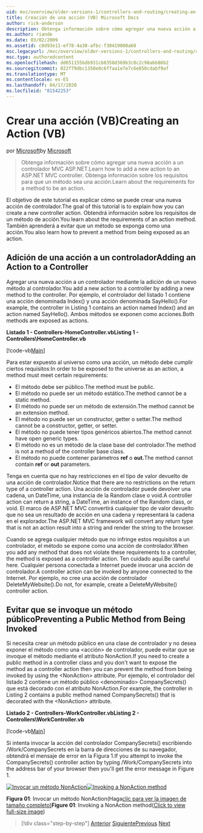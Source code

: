 ```yaml
---
uid: mvc/overview/older-versions-1/controllers-and-routing/creating-an-action-vb
title: Creación de una acción (VB) Microsoft Docs
author: rick-anderson
description: Obtenga información sobre cómo agregar una nueva acción a un controlador MVC ASP.NET. Obtenga información sobre los requisitos para que un método sea una acción.
ms.author: riande
ms.date: 03/02/2009
ms.assetid: c8d93e11-ef78-4a30-afbc-f30419000a60
msc.legacyurl: /mvc/overview/older-versions-1/controllers-and-routing/creating-an-action-vb
msc.type: authoredcontent
ms.openlocfilehash: dd651155bdb931cb8358d369b3c0c2c98abb86b2
ms.sourcegitcommit: 022f79dbc1350e0c6ffaa1e7e7c6e850cdabf9af
ms.translationtype: MT
ms.contentlocale: es-ES
ms.lasthandoff: 04/17/2020
ms.locfileid: "81542253"
---
```

# <a name="creating-an-action-vb"></a><span data-ttu-id="f9a7a-104">Crear una acción (VB)</span><span class="sxs-lookup"><span data-stu-id="f9a7a-104">Creating an Action (VB)</span></span>

<span data-ttu-id="f9a7a-105">por [Microsoft](https://github.com/microsoft)</span><span class="sxs-lookup"><span data-stu-id="f9a7a-105">by [Microsoft](https://github.com/microsoft)</span></span>

> <span data-ttu-id="f9a7a-106">Obtenga información sobre cómo agregar una nueva acción a un controlador MVC ASP.NET.</span><span class="sxs-lookup"><span data-stu-id="f9a7a-106">Learn how to add a new action to an ASP.NET MVC controller.</span></span> <span data-ttu-id="f9a7a-107">Obtenga información sobre los requisitos para que un método sea una acción.</span><span class="sxs-lookup"><span data-stu-id="f9a7a-107">Learn about the requirements for a method to be an action.</span></span>

<span data-ttu-id="f9a7a-108">El objetivo de este tutorial es explicar cómo se puede crear una nueva acción de controlador.</span><span class="sxs-lookup"><span data-stu-id="f9a7a-108">The goal of this tutorial is to explain how you can create a new controller action.</span></span> <span data-ttu-id="f9a7a-109">Obtendrá información sobre los requisitos de un método de acción.</span><span class="sxs-lookup"><span data-stu-id="f9a7a-109">You learn about the requirements of an action method.</span></span> <span data-ttu-id="f9a7a-110">También aprenderá a evitar que un método se exponga como una acción.</span><span class="sxs-lookup"><span data-stu-id="f9a7a-110">You also learn how to prevent a method from being exposed as an action.</span></span>

## <a name="adding-an-action-to-a-controller"></a><span data-ttu-id="f9a7a-111">Adición de una acción a un controlador</span><span class="sxs-lookup"><span data-stu-id="f9a7a-111">Adding an Action to a Controller</span></span>

<span data-ttu-id="f9a7a-112">Agregar una nueva acción a un controlador mediante la adición de un nuevo método al controlador.</span><span class="sxs-lookup"><span data-stu-id="f9a7a-112">You add a new action to a controller by adding a new method to the controller.</span></span> <span data-ttu-id="f9a7a-113">Por ejemplo, el controlador del listado 1 contiene una acción denominada Index() y una acción denominada SayHello().</span><span class="sxs-lookup"><span data-stu-id="f9a7a-113">For example, the controller in Listing 1 contains an action named Index() and an action named SayHello().</span></span> <span data-ttu-id="f9a7a-114">Ambos métodos se exponen como acciones.</span><span class="sxs-lookup"><span data-stu-id="f9a7a-114">Both methods are exposed as actions.</span></span>

<span data-ttu-id="f9a7a-115">**Listado 1 - Controllers-HomeController.vb**</span><span class="sxs-lookup"><span data-stu-id="f9a7a-115">**Listing 1 - Controllers\HomeController.vb**</span></span>

[!code-vb[Main](creating-an-action-vb/samples/sample1.vb)]

<span data-ttu-id="f9a7a-116">Para estar expuesto al universo como una acción, un método debe cumplir ciertos requisitos:</span><span class="sxs-lookup"><span data-stu-id="f9a7a-116">In order to be exposed to the universe as an action, a method must meet certain requirements:</span></span>

- <span data-ttu-id="f9a7a-117">El método debe ser público.</span><span class="sxs-lookup"><span data-stu-id="f9a7a-117">The method must be public.</span></span>
- <span data-ttu-id="f9a7a-118">El método no puede ser un método estático.</span><span class="sxs-lookup"><span data-stu-id="f9a7a-118">The method cannot be a static method.</span></span>
- <span data-ttu-id="f9a7a-119">El método no puede ser un método de extensión.</span><span class="sxs-lookup"><span data-stu-id="f9a7a-119">The method cannot be an extension method.</span></span>
- <span data-ttu-id="f9a7a-120">El método no puede ser un constructor, getter o setter.</span><span class="sxs-lookup"><span data-stu-id="f9a7a-120">The method cannot be a constructor, getter, or setter.</span></span>
- <span data-ttu-id="f9a7a-121">El método no puede tener tipos genéricos abiertos.</span><span class="sxs-lookup"><span data-stu-id="f9a7a-121">The method cannot have open generic types.</span></span>
- <span data-ttu-id="f9a7a-122">El método no es un método de la clase base del controlador.</span><span class="sxs-lookup"><span data-stu-id="f9a7a-122">The method is not a method of the controller base class.</span></span>
- <span data-ttu-id="f9a7a-123">El método no puede contener parámetros **ref** o **out.**</span><span class="sxs-lookup"><span data-stu-id="f9a7a-123">The method cannot contain **ref** or **out** parameters.</span></span>

<span data-ttu-id="f9a7a-124">Tenga en cuenta que no hay restricciones en el tipo de valor devuelto de una acción de controlador.</span><span class="sxs-lookup"><span data-stu-id="f9a7a-124">Notice that there are no restrictions on the return type of a controller action.</span></span> <span data-ttu-id="f9a7a-125">Una acción de controlador puede devolver una cadena, un DateTime, una instancia de la Random clase o void.</span><span class="sxs-lookup"><span data-stu-id="f9a7a-125">A controller action can return a string, a DateTime, an instance of the Random class, or void.</span></span> <span data-ttu-id="f9a7a-126">El marco de ASP.NET MVC convertirá cualquier tipo de valor devuelto que no sea un resultado de acción en una cadena y representará la cadena en el explorador.</span><span class="sxs-lookup"><span data-stu-id="f9a7a-126">The ASP.NET MVC framework will convert any return type that is not an action result into a string and render the string to the browser.</span></span>

<span data-ttu-id="f9a7a-127">Cuando se agrega cualquier método que no infringe estos requisitos a un controlador, el método se expone como una acción de controlador.</span><span class="sxs-lookup"><span data-stu-id="f9a7a-127">When you add any method that does not violate these requirements to a controller, the method is exposed as a controller action.</span></span> <span data-ttu-id="f9a7a-128">Ten cuidado aquí.</span><span class="sxs-lookup"><span data-stu-id="f9a7a-128">Be careful here.</span></span> <span data-ttu-id="f9a7a-129">Cualquier persona conectada a Internet puede invocar una acción de controlador.</span><span class="sxs-lookup"><span data-stu-id="f9a7a-129">A controller action can be invoked by anyone connected to the Internet.</span></span> <span data-ttu-id="f9a7a-130">Por ejemplo, no cree una acción de controlador DeleteMyWebsite().</span><span class="sxs-lookup"><span data-stu-id="f9a7a-130">Do not, for example, create a DeleteMyWebsite() controller action.</span></span>

## <a name="preventing-a-public-method-from-being-invoked"></a><span data-ttu-id="f9a7a-131">Evitar que se invoque un método público</span><span class="sxs-lookup"><span data-stu-id="f9a7a-131">Preventing a Public Method from Being Invoked</span></span>

<span data-ttu-id="f9a7a-132">Si necesita crear un método público en una clase de controlador y no desea exponer el método como una &lt;acción&gt; de controlador, puede evitar que se invoque el método mediante el atributo NonAction.</span><span class="sxs-lookup"><span data-stu-id="f9a7a-132">If you need to create a public method in a controller class and you don't want to expose the method as a controller action then you can prevent the method from being invoked by using the &lt;NonAction&gt; attribute.</span></span> <span data-ttu-id="f9a7a-133">Por ejemplo, el controlador del listado 2 contiene un método público &lt;denominado&gt; CompanySecrets() que está decorado con el atributo NonAction.</span><span class="sxs-lookup"><span data-stu-id="f9a7a-133">For example, the controller in Listing 2 contains a public method named CompanySecrets() that is decorated with the &lt;NonAction&gt; attribute.</span></span>

<span data-ttu-id="f9a7a-134">**Listado 2 - Controllers-WorkController.vb**</span><span class="sxs-lookup"><span data-stu-id="f9a7a-134">**Listing 2 - Controllers\WorkController.vb**</span></span>

[!code-vb[Main](creating-an-action-vb/samples/sample2.vb)]

<span data-ttu-id="f9a7a-135">Si intenta invocar la acción del controlador CompanySecrets() escribiendo /Work/CompanySecrets en la barra de direcciones de su navegador, obtendrá el mensaje de error en la Figura 1.</span><span class="sxs-lookup"><span data-stu-id="f9a7a-135">If you attempt to invoke the CompanySecrets() controller action by typing /Work/CompanySecrets into the address bar of your browser then you'll get the error message in Figure 1.</span></span>

<span data-ttu-id="f9a7a-136">[![Invocar un método NonAction](creating-an-action-vb/_static/image1.jpg)](creating-an-action-vb/_static/image1.png)</span><span class="sxs-lookup"><span data-stu-id="f9a7a-136">[![Invoking a NonAction method](creating-an-action-vb/_static/image1.jpg)](creating-an-action-vb/_static/image1.png)</span></span>

<span data-ttu-id="f9a7a-137">**Figura 01**: Invocar un método NonAction(Haga[clic para ver la imagen de tamaño completo)](creating-an-action-vb/_static/image2.png)</span><span class="sxs-lookup"><span data-stu-id="f9a7a-137">**Figure 01**: Invoking a NonAction method([Click to view full-size image](creating-an-action-vb/_static/image2.png))</span></span>

> [!div class="step-by-step"]
> <span data-ttu-id="f9a7a-138">[Anterior](creating-a-controller-vb.md)
> [Siguiente](aspnet-mvc-controllers-overview-cs.md)</span><span class="sxs-lookup"><span data-stu-id="f9a7a-138">[Previous](creating-a-controller-vb.md)
[Next](aspnet-mvc-controllers-overview-cs.md)</span></span>
